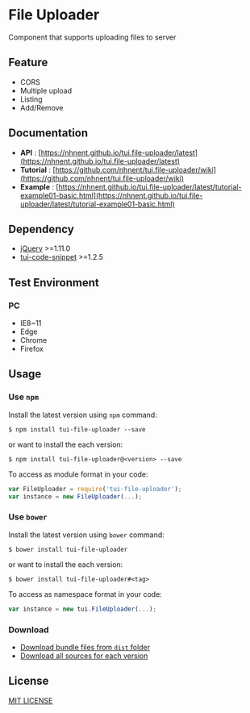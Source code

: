 # File Uploader
Component that supports uploading files to server

## Feature
* CORS
* Multiple upload
* Listing
* Add/Remove

## Documentation
* **API** : [https://nhnent.github.io/tui.file-uploader/latest](https://nhnent.github.io/tui.file-uploader/latest)
* **Tutorial** : [https://github.com/nhnent/tui.file-uploader/wiki](https://github.com/nhnent/tui.file-uploader/wiki)
* **Example** :
[https://nhnent.github.io/tui.file-uploader/latest/tutorial-example01-basic.html](https://nhnent.github.io/tui.file-uploader/latest/tutorial-example01-basic.html)

## Dependency
* [jQuery](https://jquery.com/) >=1.11.0
* [tui-code-snippet](https://github.com/nhnent/tui.code-snippet) >=1.2.5

## Test Environment
### PC
* IE8~11
* Edge
* Chrome
* Firefox

## Usage
### Use `npm`

Install the latest version using `npm` command:

```
$ npm install tui-file-uploader --save
```

or want to install the each version:

```
$ npm install tui-file-uploader@<version> --save
```

To access as module format in your code:

```javascript
var FileUploader = require('tui-file-uploader');
var instance = new FileUploader(...);
```

### Use `bower`
Install the latest version using `bower` command:

```
$ bower install tui-file-uploader
```

or want to install the each version:

```
$ bower install tui-file-uploader#<tag>
```

To access as namespace format in your code:

```javascript
var instance = new tui.FileUploader(...);
```

### Download
* [Download bundle files from `dist` folder](https://github.com/nhnent/tui.file-uploader/tree/production/dist)
* [Download all sources for each version](https://github.com/nhnent/tui.file-uploader/releases)

## License
[MIT LICENSE](https://github.com/nhnent/tui.file-uploader/blob/master/LICENSE)
